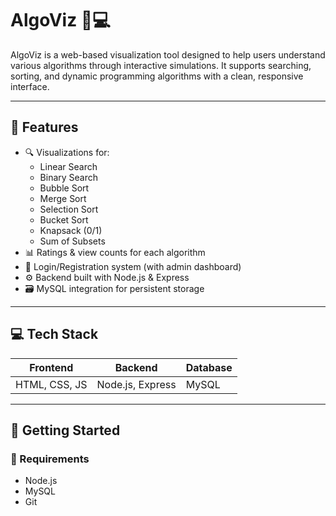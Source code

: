 # AlgoViz 🧠💻

AlgoViz is a web-based visualization tool designed to help users understand various algorithms through interactive simulations. It supports searching, sorting, and dynamic programming algorithms with a clean, responsive interface.

---

## 📌 Features

- 🔍 Visualizations for:
  - Linear Search
  - Binary Search
  - Bubble Sort
  - Merge Sort
  - Selection Sort
  - Bucket Sort
  - Knapsack (0/1)
  - Sum of Subsets
- 📊 Ratings & view counts for each algorithm
- 👤 Login/Registration system (with admin dashboard)
- ⚙️ Backend built with Node.js & Express
- 🗃️ MySQL integration for persistent storage

---

## 💻 Tech Stack

| Frontend         | Backend           | Database   |
|------------------|-------------------|------------|
| HTML, CSS, JS     | Node.js, Express  | MySQL      |

---

## 🚀 Getting Started

### 🔧 Requirements
- Node.js
- MySQL
- Git




